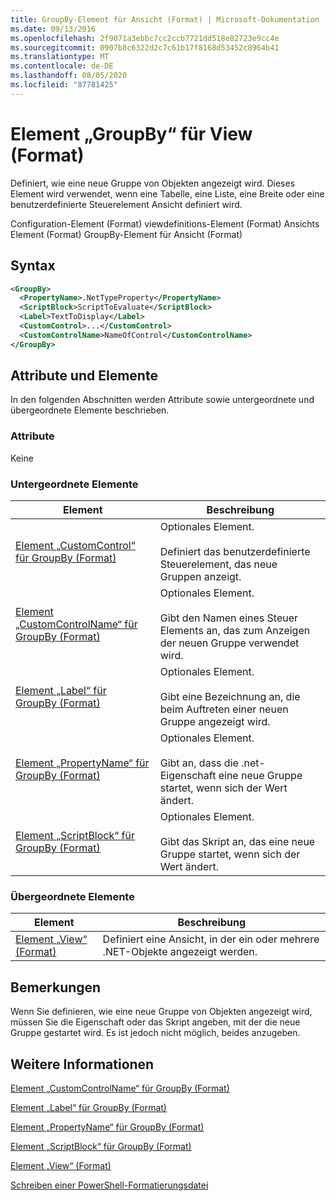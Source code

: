 ```yaml
---
title: GroupBy-Element für Ansicht (Format) | Microsoft-Dokumentation
ms.date: 09/13/2016
ms.openlocfilehash: 2f9071a3ebbc7cc2ccb7721dd518e82723e9cc4e
ms.sourcegitcommit: 0907b8c6322d2c7c61b17f8168d53452c8964b41
ms.translationtype: MT
ms.contentlocale: de-DE
ms.lasthandoff: 08/05/2020
ms.locfileid: "87781425"
---
```

# <a name="groupby-element-for-view-format"></a>Element „GroupBy“ für View (Format)

Definiert, wie eine neue Gruppe von Objekten angezeigt wird. Dieses Element wird verwendet, wenn eine Tabelle, eine Liste, eine Breite oder eine benutzerdefinierte Steuerelement Ansicht definiert wird.

Configuration-Element (Format) viewdefinitions-Element (Format) Ansichts Element (Format) GroupBy-Element für Ansicht (Format)

## <a name="syntax"></a>Syntax

```xml
<GroupBy>
  <PropertyName>.NetTypeProperty</PropertyName>
  <ScriptBlock>ScriptToEvaluate</ScriptBlock>
  <Label>TextToDisplay</Label>
  <CustomControl>...</CustomControl>
  <CustomControlName>NameOfControl</CustomControlName>
</GroupBy>
```

## <a name="attributes-and-elements"></a>Attribute und Elemente

In den folgenden Abschnitten werden Attribute sowie untergeordnete und übergeordnete Elemente beschrieben.

### <a name="attributes"></a>Attribute

Keine

### <a name="child-elements"></a>Untergeordnete Elemente

|Element|Beschreibung|
|-------------|-----------------|
|[Element „CustomControl“ für GroupBy (Format)](./customcontrol-element-for-groupby-format.md)|Optionales Element.<br /><br /> Definiert das benutzerdefinierte Steuerelement, das neue Gruppen anzeigt.|
|[Element „CustomControlName“ für GroupBy (Format)](./customcontrolname-element-for-groupby-format.md)|Optionales Element.<br /><br /> Gibt den Namen eines Steuer Elements an, das zum Anzeigen der neuen Gruppe verwendet wird.|
|[Element „Label“ für GroupBy (Format)](./label-element-for-groupby-format.md)|Optionales Element.<br /><br /> Gibt eine Bezeichnung an, die beim Auftreten einer neuen Gruppe angezeigt wird.|
|[Element „PropertyName“ für GroupBy (Format)](./propertyname-element-for-groupby-format.md)|Optionales Element.<br /><br /> Gibt an, dass die .net-Eigenschaft eine neue Gruppe startet, wenn sich der Wert ändert.|
|[Element „ScriptBlock“ für GroupBy (Format)](./scriptblock-element-for-groupby-format.md)|Optionales Element.<br /><br /> Gibt das Skript an, das eine neue Gruppe startet, wenn sich der Wert ändert.|

### <a name="parent-elements"></a>Übergeordnete Elemente

|Element|Beschreibung|
|-------------|-----------------|
|[Element „View“ (Format)](./view-element-format.md)|Definiert eine Ansicht, in der ein oder mehrere .NET-Objekte angezeigt werden.|

## <a name="remarks"></a>Bemerkungen

Wenn Sie definieren, wie eine neue Gruppe von Objekten angezeigt wird, müssen Sie die Eigenschaft oder das Skript angeben, mit der die neue Gruppe gestartet wird. Es ist jedoch nicht möglich, beides anzugeben.

## <a name="see-also"></a>Weitere Informationen

[Element „CustomControlName“ für GroupBy (Format)](./customcontrolname-element-for-groupby-format.md)

[Element „Label“ für GroupBy (Format)](./label-element-for-groupby-format.md)

[Element „PropertyName“ für GroupBy (Format)](./propertyname-element-for-groupby-format.md)

[Element „ScriptBlock“ für GroupBy (Format)](./scriptblock-element-for-groupby-format.md)

[Element „View“ (Format)](./view-element-format.md)

[Schreiben einer PowerShell-Formatierungsdatei](./writing-a-powershell-formatting-file.md)
